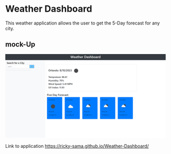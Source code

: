 # Weather Dashboard

This weather application allows the user to get the 5-Day forecast for any city. 

## mock-Up

![A user puts in a city in the search box for the forecast.](./assets/images/Weather-Dashboard.png)

Link to application https://ricky-sama.github.io/Weather-Dashboard/